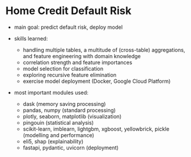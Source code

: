 # Home Credit Default Risk

- main goal: predict default risk, deploy model

- skills learned:
   - handling multiple tables, a multitude of (cross-table) aggregations, and feature engineering with domain knowledge
   - correlation strength and feature importances
   - model selection for classification
   - exploring recursive feature elimination
   - exercise model deployment (Docker, Google Cloud Platform)

- most important modules used:
   - dask (memory saving processing)
   - pandas, numpy (standard processing)
   - plotly, seaborn, matplotlib (visualization)
   - pingouin (statistical analysis)
   - scikit-learn, imblearn, lightgbm, xgboost, yellowbrick, pickle (modelling and performance)
   - eli5, shap (explainability)
   - fastapi, pydantic, uvicorn (deployment)